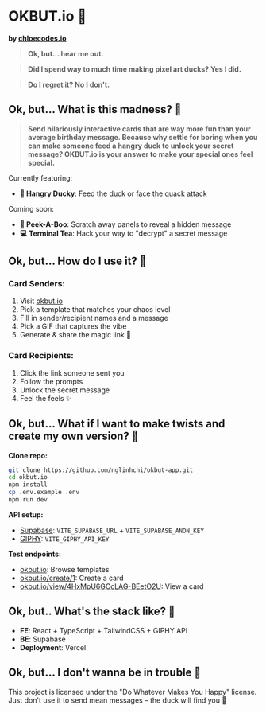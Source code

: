 # OKBUT.io 🦆

**by [chloecodes.io](https://chloecodes.io)**

> **Ok, but... hear me out.**

> **Did I spend way to much time making pixel art ducks? Yes I did.**

> **Do I regret it? No I don't.**

## Ok, but... What is this madness? 🤔

> **Send hilariously interactive cards that are way more fun than your average birthday message. Because why settle for boring when you can make someone feed a hangry duck to unlock your secret message? OKBUT.io is your answer to make your special ones feel special.**

Currently featuring:

- **🦆 Hangry Ducky**: Feed the duck or face the quack attack

Coming soon:

- **🎫 Peek-A-Boo**: Scratch away panels to reveal a hidden message
- **💻 Terminal Tea**: Hack your way to "decrypt" a secret message

## Ok, but... How do I use it? 🤔

### Card Senders:

1. Visit [okbut.io](https://okbut.io)
2. Pick a template that matches your chaos level
3. Fill in sender/recipient names and a message
4. Pick a GIF that captures the vibe
5. Generate & share the magic link 🔗

### Card Recipients:

1. Click the link someone sent you
2. Follow the prompts
3. Unlock the secret message
4. Feel the feels ✨

## Ok, but... What if I want to make twists and create my own version? 🤔

**Clone repo:**

```bash
git clone https://github.com/nglinhchi/okbut-app.git
cd okbut.io
npm install
cp .env.example .env
npm run dev
```

**API setup:**

- [Supabase](https://supabase.com): `VITE_SUPABASE_URL` + `VITE_SUPABASE_ANON_KEY`
- [GIPHY](https://developers.giphy.com): `VITE_GIPHY_API_KEY`

**Test endpoints:**

- [okbut.io](https://okbut.io): Browse templates
- [okbut.io/create/1](https://okbut.io/create/1): Create a card
- [okbut.io/view/4HxMpU6GCcLAG-BEetO2U](https://okbut.io/view/4HxMpU6GCcLAG-BEetO2U): View a card

## Ok, but.. What's the stack like? 🤔

- **FE**: React + TypeScript + TailwindCSS + GIPHY API
- **BE**: Supabase
- **Deployment**: Vercel

## Ok, but... I don't wanna be in trouble 🤔

This project is licensed under the "Do Whatever Makes You Happy" license.
Just don't use it to send mean messages – the duck will find you 🦆
